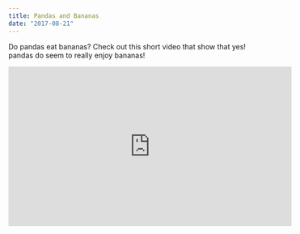 ```yaml
---
title: Pandas and Bananas
date: "2017-08-21"
---
```


Do pandas eat bananas? Check out this short video that show that yes! pandas do seem to really enjoy bananas!

<iframe width="560" height="315" src="https://www.youtube.com/embed/4SZl1r2O_bY" frameborder="0" allowfullscreen></iframe>